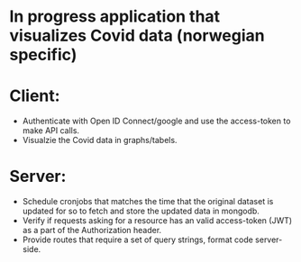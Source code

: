 # In progress application that visualizes Covid data (norwegian specific) 

# Client:
* Authenticate with Open ID Connect/google and use the access-token to make API calls.
* Visualzie the Covid data in graphs/tabels.

# Server: 
* Schedule cronjobs that matches the time that the original dataset is updated for so to fetch and store the updated data in mongodb.
* Verify if requests asking for a resource has an valid access-token (JWT) as a part of the Authorization header.
* Provide routes that require a set of query strings, format code server-side.


